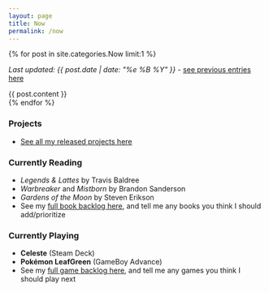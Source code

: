 ```yaml
---
layout: page
title: Now
permalink: /now
---
```


{% for post in site.categories.Now limit:1 %}
  <p><em>Last updated: {{ post.date | date: "%e %B %Y" }}</em> - <a href="https://niclake.me/categories#Now">see previous entries here</a></p>
  <div>{{ post.content }}</div>
{% endfor %}

### Projects

- [See all my released projects here](/projects)

### Currently Reading

- _Legends & Lattes_ by Travis Baldree
- _Warbreaker_ and _Mistborn_ by Brandon Sanderson
- _Gardens of the Moon_ by Steven Erikson
- See my [full book backlog here][books], and tell me any books you think I should add/prioritize

### Currently Playing

- **Celeste** (Steam Deck)
- **Pokémon LeafGreen** (GameBoy Advance)
- See my [full game backlog here][games], and tell me any games you think I should play next

[now]: https://niclake.me/now-for-april-2024/
[books]: https://docs.google.com/spreadsheets/d/1-1PcHF6xzFKTaTvxnfjm6bVgo4pd5yIr3nbxsbckoFo/edit?usp=sharing
[games]: https://docs.google.com/spreadsheets/d/1zg-SOYI8DlH-ibSNslfPtq0xJB4sEMb_7OHKbq2qclk/edit?usp=sharing
